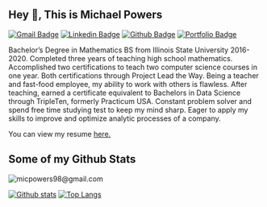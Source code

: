 ## Hey 👋, This is Michael Powers
[![Gmail Badge](https://img.shields.io/badge/-micpowers98@gmail.com-c14438?style=flat&logo=Gmail&logoColor=white&link=mailto:micpowers98@gmail.com)](mailto:micpowers98@gmail.com) 
[![Linkedin Badge](https://img.shields.io/badge/-michaelpowers-b55336239-0072b1?style=flat&logo=Linkedin&logoColor=white&link=https://www.linkedin.com/in/michaelpowers-b55336239/)](https://www.linkedin.com/in/michaelpowers-b55336239/) [![Github Badge](https://img.shields.io/badge/-micpowers98@gmail.com-grey?style=flat&logo=github&logoColor=white&link=https://github.com/micpowers98@gmail.com/)](https://www.github.com/micpowers98@gmail.com/) [![Portfolio Badge](https://img.shields.io/badge/portfolio-web-blue?style=flat&link=https://github.com/michaelpowers8/)](https://github.com/michaelpowers8/) <p align='left'>Bachelor’s Degree in Mathematics BS from Illinois State University 2016-2020. Completed three years of teaching high school mathematics. Accomplished two certifications to teach two computer science courses in one year. Both certifications through Project Lead the Way. Being a teacher and fast-food employee, my ability to work with others is flawless. After teaching, earned a certificate equivalent to Bachelors in Data Science through TripleTen, formerly Practicum USA. Constant problem solver and spend free time studying test to keep my mind sharp. Eager to apply my skills to improve and optimize analytic processes of a company.</p><p align='left'> You can view my resume <a href='https://drive.google.com/file/d/1hE432vYzFW6q_kv8qEX0zDjtMmgPRaCe/view?usp=sharing ' target=_blank><u>here</u>.</a></p>
## Some of my Github Stats
<p align=left> <img src=https://komarev.com/ghpvc/?username=micpowers98@gmail.com alt=micpowers98@gmail.com /> </p>

[![Github stats](https://github-readme-stats.vercel.app/api?username=micpowers98@gmail.com&show_icons=true&include_all_commits=true)](https://github.com/micpowers98@gmail.com/github-readme-stats)
[![Top Langs](https://github-readme-stats.vercel.app/api/top-langs/?username=micpowers98@gmail.com&layout=compact)](https://github.com/micpowers98@gmail.com/github-readme-stats)
